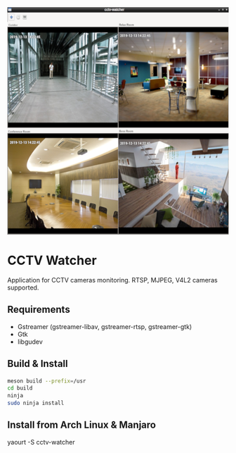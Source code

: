 <div align="center">
  <img width="600" height="516" src=".readme/shot.png">
</div>

# CCTV Watcher

Application for CCTV cameras monitoring. RTSP, MJPEG, V4L2 cameras supported.

## Requirements

* Gstreamer (gstreamer-libav, gstreamer-rtsp, gstreamer-gtk)
* Gtk
* libgudev

## Build & Install

```bash
meson build --prefix=/usr
cd build
ninja
sudo ninja install
```

## Install from Arch Linux & Manjaro 

yaourt -S cctv-watcher
